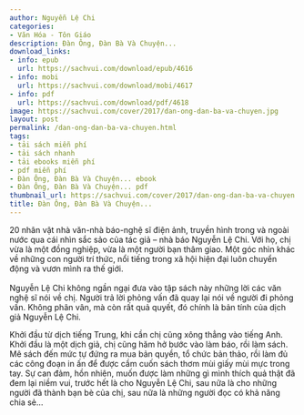 ```yaml
---
author: Nguyễn Lệ Chi
categories:
- Văn Hóa - Tôn Giáo
description: Đàn Ông, Đàn Bà Và Chuyện...
download_links:
- info: epub
  url: https://sachvui.com/download/epub/4616
- info: mobi
  url: https://sachvui.com/download/mobi/4617
- info: pdf
  url: https://sachvui.com/download/pdf/4618
image: https://sachvui.com/cover/2017/dan-ong-dan-ba-va-chuyen.jpg
layout: post
permalink: /dan-ong-dan-ba-va-chuyen.html
tags:
- tải sách miễn phí
- tải sách nhanh
- tải ebooks miễn phí
- pdf miễn phí
- Đàn Ông, Đàn Bà Và Chuyện... ebook
- Đàn Ông, Đàn Bà Và Chuyện... pdf
thumbnail_url: https://sachvui.com/cover/2017/dan-ong-dan-ba-va-chuyen.jpg
title: Đàn Ông, Đàn Bà Và Chuyện...
---
```


 <div class="item-desc text-justify"> <p>20 nhân vật nhà văn-nhà báo-nghệ sĩ điện ảnh, truyền hình trong và ngoài nước qua cái nhìn sắc sảo của tác giả – nhà báo Nguyễn Lệ Chi. Với họ, chị vừa là một đồng nghiệp, vừa là một người bạn thâm giao. Một góc nhìn khác về những con người trí thức, nổi tiếng trong xã hội hiện đại luôn chuyển động và vươn mình ra thế giới.<br><br>Nguyễn Lệ Chi không ngần ngại đưa vào tập sách này những lời các văn nghệ sĩ nói về chị. Người trả lời phỏng vấn đã quay lại nói về người đi phỏng vấn. Không phân vân, mà còn rất quả quyết, đó chính là bản tính của dịch giả Nguyễn Lệ Chi.</p><p>Khởi đầu từ dịch tiếng Trung, khi cần chị cũng xông thẳng vào tiếng Anh. Khởi đầu là một dịch giả, chị cũng hăm hở bước vào làm báo, rồi làm sách. Mê sách đến mức tự đứng ra mua bản quyền, tổ chức bản thảo, rồi làm đủ các công đoạn in ấn để được cầm cuốn sách thơm mùi giấy mùi mực trong tay. Sự can đảm, hồn nhiên, muốn được làm những gì mình thích quả thật đã đem lại niềm vui, trước hết là cho Nguyễn Lệ Chi, sau nữa là cho những người đã thành bạn bè của chị, sau nữa là những người đọc có khả năng chia sẻ…</p> </div>